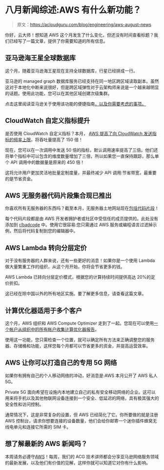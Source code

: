 # 八月新闻综述:AWS 有什么新功能？

> 原文：<https://acloudguru.com/blog/engineering/aws-august-news>

你好，云大师！想知道 AWS 这个月发生了什么变化，但还没有时间查看标题？我们已经写了一篇文章，提供了你需要知道的所有信息。

## 亚马逊海王星全球数据库

这个月，随着亚马逊海王星现在支持全球数据库，行星已经排成一行。

亚马逊的 managed graph 数据库服务已经支持在同一地区跨区域读取副本。虽然这对于本地化中断来说很好，但是跨区域弹性对于云架构师来说是一个越来越明显的话题。使用此功能，您可以在其他区域创建次级集群。

点击这里阅读亚马逊关于使用该功能的便捷指南[，以及你需要考虑的事项。](https://docs.aws.amazon.com/neptune/latest/userguide/neptune-global-database.html)

## CloudWatch 自定义指标提升

是否使用 CloudWatch 自定义指标？本月， [AWS 提高了向 CloudWatch 发送指标的频率上限](https://aws.amazon.com/about-aws/whats-new/2022/08/amazon-cloudwatch-metrics-increases-throughput/)，将吞吐量提高了 150 倍！

现在，您可以在一次调用中发送 50 倍的指标，默认调用速率提高了三倍。他们还将单个指标中可以包含的维度数量增加了三倍，所以如果您一直保持跟踪，那么单个 API 调用中的数据量是原来的 450 倍！

这将允许用户更加灵活地批量定制度量，并最终减少 API 调用:节省带宽，最重要的是节省资金。

## AWS 无服务器代码片段集合现已推出

你喜欢所有无服务器的东西吗？截至本月，无服务器土地网站现在[包括代码片段](https://serverlessland.com/snippets)！

每个代码片段都是由 AWS 开发者拥护者或社区中受信任的成员提供的。此处没有添加到 [r/badcode](https://www.reddit.com/r/badcode/) 中。使用它很容易:您只需通过 AWS 服务或编程语言过滤掉示例，然后将代码复制到您的编辑器中。

## AWS Lambda 转向分层定价

对于没有服务器的人群来说，还有一些更好的消息！如果你是一个使用 Lambda 做大量繁重工作的组织，从这个月开始，你将会节省更多的钱。

AWS Lambda 已转向分层定价模式，根据您的计算持续时间提供高达 20%的定价折扣。

这已经在除中国以外的所有地区实施。要了解更多信息，请查看这篇文章。

## 计算优化器适用于多个客户

这个月，AWS 组织和 AWS Compute Optimizer 走到了一起。您现在可以使用[一个帐户从组织中的所有帐户收集计算优化器报告](https://aws.amazon.com/about-aws/whats-new/2022/08/optimize-resources-organization-aws-compute-optimizer-designated-account/)。

使用这一功能，您只需检查一个位置，就可以确定所有方法来正确调整您的服务器、存储桶和功能，这样您每个月都可以节省更多的资金，并提高运营效率。

## AWS 让你可以打造自己的专用 5G 网络

如果你有拥有自己的个人移动网络的冲动，好消息是:AWS 本月公开了 AWS 私人 5G。

Private 5G 面向希望在设施内本地建立自己的私有安全移动网络的企业。这可以用来将手机以及其他物联网设备连接到一个安全、低延迟的网络，具有极其强大的安全性和访问控制。

通常情况下，这是非常复杂的设置，但 AWS 已经简化了它。你所要做的就是注册 AWS 控制台，请求你想要连接的设备数量，他们会给你邮寄一个迷你插件蜂窝无线电单元和连接它所需的 SIM 卡。

## 想了解最新的 AWS 新闻吗？

本周请务必遵守[AWS](https://www.youtube.com/playlist?list=PLI1_CQcV71RmeydXo-5K7DAxLsUX6SVhL)！每周，我们的 ACG 技术讲师都会分享亚马逊网络服务领域的最新发展，以及他们有价值的见解，这样你就可以知道它对你有什么影响。